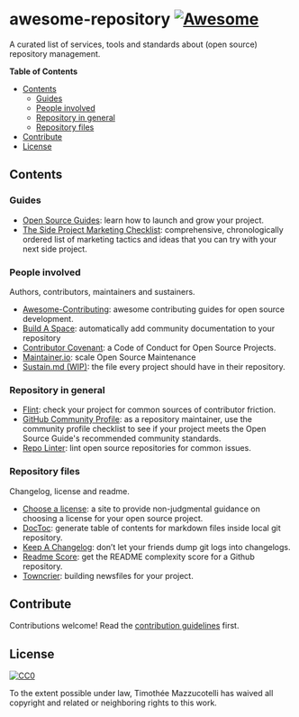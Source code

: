 # awesome-repository [![Awesome](https://cdn.rawgit.com/sindresorhus/awesome/d7305f38d29fed78fa85652e3a63e154dd8e8829/media/badge.svg)](https://github.com/sindresorhus/awesome)

A curated list of services, tools and standards about (open source) repository
management.

<!-- START doctoc generated TOC please keep comment here to allow auto update -->
<!-- DON'T EDIT THIS SECTION, INSTEAD RE-RUN doctoc TO UPDATE -->
**Table of Contents**

- [Contents](#contents)
  - [Guides](#guides)
  - [People involved](#people-involved)
  - [Repository in general](#repository-in-general)
  - [Repository files](#repository-files)
- [Contribute](#contribute)
- [License](#license)

<!-- END doctoc generated TOC please keep comment here to allow auto update -->

## Contents

### Guides
- [Open Source Guides](https://opensource.guide/):
  learn how to launch and grow your project.
- [The Side Project Marketing Checklist](https://github.com/karllhughes/side-project-marketing):
  comprehensive, chronologically ordered list of marketing tactics and ideas
  that you can try with your next side project.

### People involved
Authors, contributors, maintainers and sustainers.

- [Awesome-Contributing](https://github.com/mntnr/awesome-contributing):
  awesome contributing guides for open source development.
- [Build A Space](https://github.com/mntnr/build-a-space):
  automatically add community documentation to your repository
- [Contributor Covenant](https://www.contributor-covenant.org/):
  a Code of Conduct for Open Source Projects.
- [Maintainer.io](https://maintainer.io/):
  scale Open Source Maintenance
- [Sustain.md (WIP)](https://github.com/sustainers/sustain.md):
  the file every project should have in their repository.

### Repository in general
- [Flint](https://github.com/pengwynn/flint):
  check your project for common sources of contributor friction.
- [GitHub Community Profile](https://help.github.com/articles/viewing-your-community-profile/):
  as a repository maintainer, use the community profile checklist to see if your
  project meets the Open Source Guide's recommended community standards.
- [Repo Linter](https://github.com/todogroup/repolinter):
  lint open source repositories for common issues.

### Repository files
Changelog, license and readme.

- [Choose a license](https://choosealicense.com/):
  a site to provide non-judgmental guidance on choosing a license for your
  open source project.
- [DocToc](https://github.com/thlorenz/doctoc):
  generate table of contents for markdown files inside local git repository.
- [Keep A Changelog](http://keepachangelog.com/en/1.0.0/):
  don’t let your friends dump git logs into changelogs.
- [Readme Score](https://github.com/clayallsopp/readme-score):
  get the README complexity score for a Github repository.
- [Towncrier](https://github.com/hawkowl/towncrier):
  building newsfiles for your project.

## Contribute
Contributions welcome! Read the [contribution guidelines](CONTRIBUTING.md) first.

## License
[![CC0](http://mirrors.creativecommons.org/presskit/buttons/88x31/svg/cc-zero.svg)](https://creativecommons.org/publicdomain/zero/1.0/)

To the extent possible under law, Timothée Mazzucotelli has waived all copyright
and related or neighboring rights to this work.
